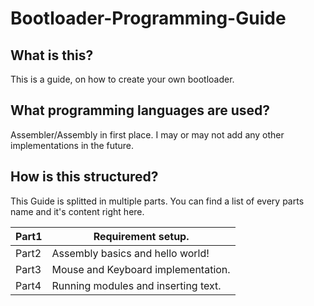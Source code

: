 # Bootloader-Programming-Guide

## What is this?

This is a guide, on how to create your own bootloader.

## What programming languages are used?

Assembler/Assembly in first place. I may or may not add any other implementations in the future.

## How is this structured?

This Guide is splitted in multiple parts. You can find a list of every parts name and it's content right here.

| Part1 	| Requirement setup.                  	|
|-------	|-------------------------------------	|
| Part2 	| Assembly basics and hello world!    	|
| Part3 	| Mouse and Keyboard implementation.  	|
| Part4 	| Running modules and inserting text. 	|
